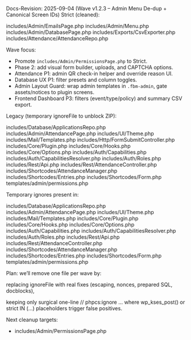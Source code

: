 Docs-Revision: 2025-09-04 (Wave v1.2.3 – Admin Menu De-dup + Canonical Screen IDs)
Strict (cleaned):

includes/Admin/EmailsPage.php
includes/Admin/Menu.php
includes/Admin/DatabasePage.php
includes/Exports/CsvExporter.php
includes/Attendance/AttendanceRepo.php

Wave focus:
- Promote `includes/Admin/PermissionsPage.php` to Strict.
- Phase 2: add visual form builder, uploads, and CAPTCHA options.
- Attendance P1: admin QR check-in helper and override reason UI.
- Database UX P1: filter presets and column toggles.
- Admin Layout Guard: wrap admin templates in `.fbm-admin`, gate assets/notices to plugin screens.
- Frontend Dashboard P3: filters (event/type/policy) and summary CSV export.

Legacy (temporary ignoreFile to unblock ZIP):

includes/Database/ApplicationsRepo.php
includes/Admin/AttendancePage.php
includes/UI/Theme.php
includes/Mail/Templates.php
includes/Http/FormSubmitController.php
includes/Core/Plugin.php
includes/Core/Hooks.php
includes/Core/Options.php
includes/Auth/Capabilities.php
includes/Auth/CapabilitiesResolver.php
includes/Auth/Roles.php
includes/Rest/Api.php
includes/Rest/AttendanceController.php
includes/Shortcodes/AttendanceManager.php
includes/Shortcodes/Entries.php
includes/Shortcodes/Form.php
templates/admin/permissions.php

Temporary ignores present in:

includes/Database/ApplicationsRepo.php
includes/Admin/AttendancePage.php
includes/UI/Theme.php
includes/Mail/Templates.php
includes/Core/Plugin.php
includes/Core/Hooks.php
includes/Core/Options.php
includes/Auth/Capabilities.php
includes/Auth/CapabilitiesResolver.php
includes/Auth/Roles.php
includes/Rest/Api.php
includes/Rest/AttendanceController.php
includes/Shortcodes/AttendanceManager.php
includes/Shortcodes/Entries.php
includes/Shortcodes/Form.php
templates/admin/permissions.php

Plan:
we’ll remove one file per wave by:

replacing ignoreFile with real fixes (escaping, nonces, prepared SQL, docblocks),

keeping only surgical one-line // phpcs:ignore … where wp_kses_post() or strict IN (…) placeholders trigger false positives.

Next cleanup targets:
- includes/Admin/PermissionsPage.php
